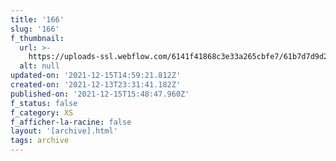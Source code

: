 ```yaml
---
title: '166'
slug: '166'
f_thumbnail:
  url: >-
    https://uploads-ssl.webflow.com/6141f41868c3e33a265cbfe7/61b7d7d9d2e5f5a6267e2a48_166.jpg
  alt: null
updated-on: '2021-12-15T14:59:21.812Z'
created-on: '2021-12-13T23:31:41.182Z'
published-on: '2021-12-15T15:48:47.960Z'
f_status: false
f_category: XS
f_afficher-la-racine: false
layout: '[archive].html'
tags: archive
---
```



